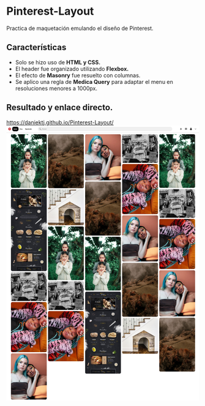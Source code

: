 # Pinterest-Layout
Practica de maquetación emulando el diseño de Pinterest.

## Características
* Solo se hizo uso de **HTML y CSS.**
* El header fue organizado utilizando **Flexbox.**
* El efecto de **Masonry** fue resuelto con columnas.
* Se aplico una regla de **Medica Query** para adaptar el menu en resoluciones menores a 1000px.

## Resultado y enlace directo.
https://daniektj.github.io/Pinterest-Layout/
![](images/pinterest-screenshot.jpg)
